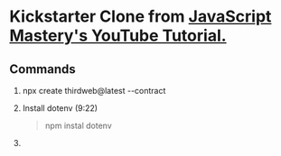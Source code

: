 # Kickstarter Clone from [JavaScript Mastery's YouTube Tutorial.](https://www.youtube.com/watch?v=BDCT6TYLYdI&t)

## Commands

1. npx create thirdweb@latest --contract

2. Install dotenv (9:22)

   > npm instal dotenv

3.
